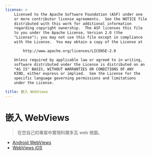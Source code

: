 ```yaml
---
license: >
    Licensed to the Apache Software Foundation (ASF) under one
    or more contributor license agreements.  See the NOTICE file
    distributed with this work for additional information
    regarding copyright ownership.  The ASF licenses this file
    to you under the Apache License, Version 2.0 (the
    "License"); you may not use this file except in compliance
    with the License.  You may obtain a copy of the License at

        http://www.apache.org/licenses/LICENSE-2.0

    Unless required by applicable law or agreed to in writing,
    software distributed under the License is distributed on an
    "AS IS" BASIS, WITHOUT WARRANTIES OR CONDITIONS OF ANY
    KIND, either express or implied.  See the License for the
    specific language governing permissions and limitations
    under the License.

title: 嵌入 WebViews
---
```


# 嵌入 WebViews

> 在您自己的專案中實現科爾多瓦 web 視圖。

*   [Android WebViews](../../platforms/android/webview.html)
*   [WebViews iOS](../../platforms/ios/webview.html)